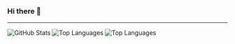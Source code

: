 ### Hi there 👋
<hr>

<img align="left" alt="GitHub Stats" src="https://github-readme-stats.vercel.app/api?username=ashutoshanand139&include_all_commits=true&count_private=true&show_icons=true&theme=gruvbox" />

<img align="left" alt="Top Languages" src="https://github-readme-stats.vercel.app/api/top-langs/?username=ashutoshanand139&langs_count=10&theme=gruvbox&layout=compact" />

<img align="left" alt="Top Languages" src="https://github-readme-stats.vercel.app/api/wakatime/?username=ashutoshanand139&theme=gruvbox&layout=compact" />



  
